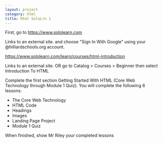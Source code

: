 ```yaml
---
layout: project
category: html
title: Html SoloLrn 1
---
```

First, go to https://www.sololearn.com

Links to an external site. and choose "Sign In With Google" using your @hilliardschools.org account.

https://www.sololearn.com/learn/courses/html-introduction

Links to an external site. OR go to Catalog > Courses > Beginner then select Introduction To HTML

Complete the first section Getting Started With HTML (Core Web Technology through Module 1 Quiz). You will complete the following 6 lessons:

  -  The Core Web Technology
  -  HTML Code
  -  Headings
  -  Images
  -  Landing Page Project
  -  Module 1 Quiz

When finished, show Mr Riley your completed lessons
